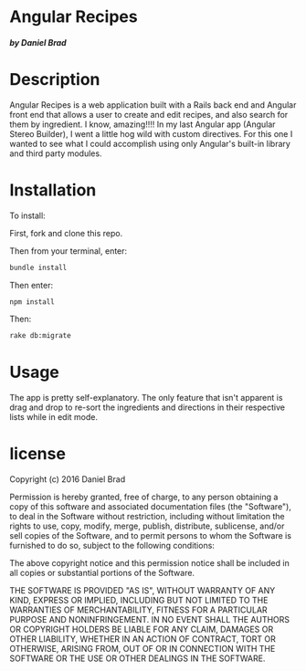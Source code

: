 # Angular Recipes
##### by Daniel Brad


# Description

Angular Recipes is a web application built with a Rails back end and Angular front end that allows a user to create and edit recipes, and also search for them by ingredient. I know, amazing!!!! In my last Angular app (Angular Stereo Builder), I went a little hog wild with custom directives. For this one I wanted to see what I could accomplish using only Angular's built-in library and third party modules.


# Installation

To install:

First, fork and clone this repo.

Then from your terminal, enter:
```bash
bundle install
```

Then enter:
```bash
npm install
```

Then:
```bash
rake db:migrate
```


# Usage

The app is pretty self-explanatory. The only feature that isn't apparent is drag and drop to re-sort the ingredients and directions in their respective lists while in edit mode.


# license

Copyright (c) 2016 Daniel Brad

Permission is hereby granted, free of charge, to any person obtaining a copy of this software and associated documentation files (the "Software"), to deal in the Software without restriction, including without limitation the rights to use, copy, modify, merge, publish, distribute, sublicense, and/or sell copies of the Software, and to permit persons to whom the Software is furnished to do so, subject to the following conditions:

The above copyright notice and this permission notice shall be included in all copies or substantial portions of the Software.

THE SOFTWARE IS PROVIDED "AS IS", WITHOUT WARRANTY OF ANY KIND, EXPRESS OR IMPLIED, INCLUDING BUT NOT LIMITED TO THE WARRANTIES OF MERCHANTABILITY, FITNESS FOR A PARTICULAR PURPOSE AND NONINFRINGEMENT. IN NO EVENT SHALL THE AUTHORS OR COPYRIGHT HOLDERS BE LIABLE FOR ANY CLAIM, DAMAGES OR OTHER LIABILITY, WHETHER IN AN ACTION OF CONTRACT, TORT OR OTHERWISE, ARISING FROM, OUT OF OR IN CONNECTION WITH THE SOFTWARE OR THE USE OR OTHER DEALINGS IN THE SOFTWARE.
